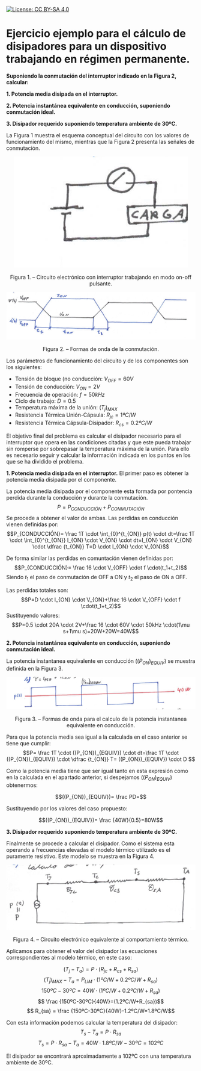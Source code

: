 <script src="https://cdn.mathjax.org/mathjax/latest/MathJax.js?config=TeX-AMS-MML_HTMLorMML" type="text/javascript"></script>

[![License: CC BY-SA 4.0](https://img.shields.io/badge/License-CC%20BY--SA%204.0-lightgrey.svg)](https://creativecommons.org/licenses/by-sa/4.0/)

# Ejercicio ejemplo para el cálculo de disipadores para un dispositivo trabajando en régimen permanente.

**Suponiendo la conmutación del interruptor indicado en la Figura 2, calcular:**

**1. Potencia media disipada en el interruptor.**

**2. Potencia instantánea equivalente en conducción, suponiendo conmutación ideal.**

**3. Disipador requerido suponiendo temperatura ambiente de 30ºC.**

La Figura 1 muestra el esquema conceptual del circuito con los valores de funcionamiento del mismo, mientras que la Figura 2 presenta las señales de conmutación.
<p align="center">
  <img src="../../assets/img/regPer/Ej Fig1.png">
</p>
<p align = "center">Figura 1. – Circuito electrónico con interruptor trabajando en modo on-off pulsante.</p> 


<p align="center">
  <img src="../../assets/img/regPer/Ej Fig2.png">
</p>
<p align = "center">Figura 2. – Formas de onda de la conmutación.</p>

Los parámetros de funcionamiento del circuito y de los componentes son los siguientes:
* Tensión de bloque (no conducción: $V_{OFF}=60 V$
* Tensión de conducción:            $V_{ON}=2 V$
* Frecuencia de operación: $f=50kHz$
* Ciclo de trabajo: $D=0.5$
* Temperatura máxima de la unión: $(T_j)_{MAX}$
* Resistencia Térmica Unión-Cápsula: $R_{jc}=1ºC/W$
* Resistencia Térmica Cápsula-Disipador: $R_{cs}=0.2ºC/W$

El objetivo final del problema es calcular el disipador necesario para el interruptor que opera en las condiciones citadas y que este pueda trabajar sin romperse por sobrepasar la temperatura máxima de la unión. Para ello es necesario seguir y calcular la información indicada en los puntos en los que se ha dividido el problema.

**1. Potencia media disipada en el interruptor.**
El primer paso es obtener la potencia media disipada por el componente.

La potencia media disipada por el componente esta formada por pontencia perdida durante la conducción y durante la conmutación.
$$P=P_{CONDUCCIÓN}+P_{CONMUTACIÓN}$$
Se procede a obtener el valor de ambas. Las perdidas en conducción vienen definidas por:
$$P_{CONDUCCIÓN}= \frac 1T \cdot \int_{0}^{t_{ON}} p(t) \cdot dt=\frac 1T \cdot \int_{0}^{t_{ON}} I_{ON} \cdot V_{ON} \cdot dt=I_{ON} \cdot V_{ON} \cdot \dfrac {t_{ON}} T=D \cdot I_{ON} \cdot V_{ON}$$

De forma similar las perdidas en comuntación vienen definidas por:
$$P_{CONDUCCIÓN}= \frac 16 \cdot V_{OFF} \cdot f \cdot(t_1+t_2)$$
Siendo $t_1$ el paso de conmutación de OFF a ON y $t_2$ el paso de ON a OFF.

Las perdidas totales son:
$$P=D \cdot I_{ON} \cdot V_{ON}+\frac 16 \cdot V_{OFF} \cdot f \cdot(t_1+t_2)$$
Sustituyendo valores:
$$P=0.5 \cdot 20A \cdot 2V+\frac 16 \cdot 60V \cdot 50kHz \cdot(1\mu s+1\mu s)=20W+20W=40W$$


**2. Potencia instantánea equivalente en conducción, suponiendo conmutación ideal.**

La potencia instantanea equivalente en conducción $((P_{ON})_{EQUIV})$ se muestra definida en la Figura 3.

<p align="center">
  <img src="../../assets/img/regPer/Ej Fig3.png">
</p>
<p align = "center">Figura 3. – Formas de onda para el calculo de la potencia instantanea equivalente en conducción.</p> 

Para que la potencia media sea igual a la calculada en el caso anterior se tiene que cumplir:
$$P= \frac 1T \cdot ((P_{ON})_{EQUIV}) \cdot dt=\frac 1T \cdot ((P_{ON})_{EQUIV}) \cdot \dfrac {t_{ON}} T= ((P_{ON})_{EQUIV}) \cdot D $$

Como la potencia media tiene que ser igual tanto en esta expresión como en la calculada en el apartado anterior, si despejamos $((P_{ON})_{EQUIV})$ obtenermos:

$$((P_{ON})_{EQUIV})= \frac PD=$$

Sustituyendo por los valores del caso propuesto:

$$((P_{ON})_{EQUIV})= \frac {40W}{0.5}=80W$$

**3. Disipador requerido suponiendo temperatura ambiente de 30ºC.**

Finalmente se procede a calcular el disipador. Como el sistema esta operando a frecuencias elevadas el modelo térmico utilizado es el puramente resistivo. Este modelo se muestra en la Figura 4.

<p align="center">
  <img src="../../assets/img/regPer/Ej Fig4.png">
</p>
<p align = "center">Figura 4. – Circuito electrónico equivalente al comportamiento térmico.</p>

Aplicamos para obtener el valor del disipador las ecuaciones correspondientes al modelo térmico, en este caso:

$$(T_j-T_a)=P \cdot (R_{jc}+R_{cs}+R_{sa})$$
$$(T_j)_{MAX}-T_a=P_{LIM}\cdot (1ºC/W+0.2ºC/W+R_{sa})$$
$$150ºC-30ºC=40W \cdot (1ºC/W+0.2ºC/W+R_{sa})$$
$$ \frac {150ºC-30ºC}{40W}=(1.2ºC/W+R_{sa})$$
$$ R_{sa} = \frac {150ºC-30ºC}{40W}-1.2ºC/W=1.8ºC/W$$

Con esta información podemos calcular la temperatura del disipador:
$$T_s-T_a=P \cdot R_{sa}$$
$$T_s=P \cdot R_{sa}-T_a=40W \cdot 1.8ºC/W-30ºC=102ºC$$

El disipador se encontrará aproximadamente a 102ºC con una temperatura ambiente de 30ºC.
